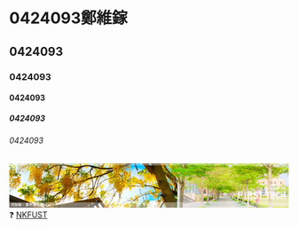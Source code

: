 # 0424093鄭維鎵
## 0424093
### 0424093
#### 0424093
##### 0424093
###### 0424093
![NKFUST](banner003.jpg "第一科大")
:question: [NKFUST](http://www.nkfust.edu.tw/bin/home.php)

